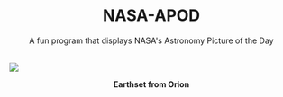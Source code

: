 <div align="center">
  <h1>
    NASA-APOD
  </h1>
</div>
  
<div align="center">
  A fun program that displays NASA's Astronomy Picture of the Day
</div>

<br>

![](https://apod.nasa.gov/apod/image/2211/earthset-snap00.png)

<p align = "center">
  <b>Earthset from Orion</b>
</p>
